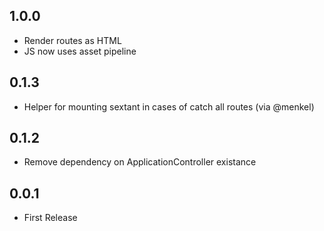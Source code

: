 ## 1.0.0
* Render routes as HTML
* JS now uses asset pipeline

## 0.1.3

* Helper for mounting sextant in cases of catch all routes (via @menkel)

## 0.1.2

* Remove dependency on ApplicationController existance

## 0.0.1

* First Release